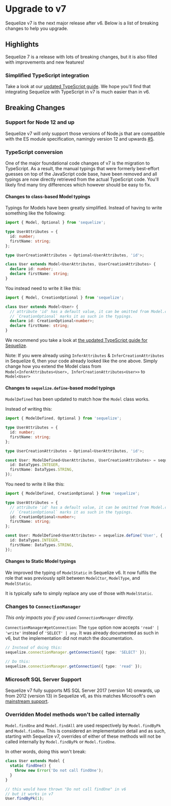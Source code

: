 # Upgrade to v7

Sequelize v7 is the next major release after v6. Below is a list of breaking changes to help you upgrade.

## Highlights

Sequelize 7 is a release with lots of breaking changes, but it is also filled with improvements and new features!

### Simplified TypeScript integration

Take a look at our [updated TypeScript guide](https://sequelize.org/v7/manual/typescript.html).
We hope you'll find that integrating Sequelize with TypeScript in v7 is much easier than in v6.

## Breaking Changes

### Support for Node 12 and up

Sequelize v7 will only support those versions of Node.js that are compatible with the ES module specification,
namingly version 12 and upwards [#5](https://github.com/sequelize/meetings/issues/5).

### TypeScript conversion

One of the major foundational code changes of v7 is the migration to TypeScript.
As a result, the manual typings that were formerly best-effort guesses on top of the JavaScript code base,
have been removed and all typings are now directly retrieved from the actual TypeScript code.
You'll likely find many tiny differences which however should be easy to fix.

#### Changes to class-based Model typings

Typings for Models have been greatly simplified. Instead of having to write something like the following:

```typescript
import { Model, Optional } from 'sequelize';

type UserAttributes = {
  id: number;
  firstName: string;
};

type UserCreationAttributes = Optional<UserAttributes, 'id'>;

class User extends Model<UserAttributes, UserCreationAttributes> {
  declare id: number;
  declare firstName: string;
}
```

You instead need to write it like this:

```typescript
import { Model, CreationOptional } from 'sequelize';

class User extends Model<User> {
  // attribute 'id' has a default value, it can be omitted from Model.create and other creation methods
  // `CreationOptional` marks it as such in the typings.
  declare id: CreationOptional<number>;
  declare firstName: string;
}
```

We recommend you take a look at [the updated TypeScript guide for Sequelize](https://sequelize.org/v7/manual/typescript.html).

Note: If you were already using `InferAttributes` & `InferCreationAttributes` in Sequelize 6,
then your code already looked like the one above. Simply change how you extend the Model class
from `Model<InferAttributes<User>, InferCreationAttributes<User>>` to `Model<User>`

#### Changes to `sequelize.define`-based model typings

`ModelDefined` has been updated to match how the `Model` class works.

Instead of writing this:

```typescript
import { ModelDefined, Optional } from 'sequelize';

type UserAttributes = {
  id: number;
  firstName: string;
};

type UserCreationAttributes = Optional<UserAttributes, 'id'>;

const User: ModelDefined<UserAttributes, UserCreationAttributes> = sequelize.define('User', {
  id: DataTypes.INTEGER,
  firstName: DataTypes.STRING,
});
```

You need to write it like this:

```typescript
import { ModelDefined, CreationOptional } from 'sequelize';

type UserAttributes = {
  // attribute 'id' has a default value, it can be omitted from Model.create and other creation methods
  // `CreationOptional` marks it as such in the typings.
  id: CreationOptional<number>;
  firstName: string;
};

const User: ModelDefined<UserAttributes> = sequelize.define('User', {
  id: DataTypes.INTEGER,
  firstName: DataTypes.STRING,
});
```

#### Changes to Static Model typings

We improved the typing of `ModelStatic` in Sequelize v6. It now fulfils the role that was previously split
between `ModelCtor`, `ModelType`, and `ModelStatic`.

It is typically safe to simply replace any use of those with `ModelStatic`.

### Changes to `ConnectionManager`

*This only impacts you if you used `ConnectionManager` directly.*

`ConnectionManager#getConnection`: The `type` option now accepts `'read' | 'write'` instead of `'SELECT' | any`.
It was already documented as such in v6, but the implementation did not match the documentation.

```typescript
// Instead of doing this:
sequelize.connectionManager.getConnection({ type: 'SELECT' });

// Do this:
sequelize.connectionManager.getConnection({ type: 'read' });
```

### Microsoft SQL Server Support

Sequelize v7 fully supports MS SQL Server 2017 (version 14) onwards, up from 2012 (version 13) in
Sequelize v6, as this matches Microsoft's own [mainstream support](
https://docs.microsoft.com/en-us/sql/sql-server/end-of-support/sql-server-end-of-life-overview?view=sql-server-ver15#lifecycle-dates).

### Overridden Model methods won't be called internally

`Model.findOne` and `Model.findAll` are used respectively by `Model.findByPk` and `Model.findOne`.
This is considered an implementation detail and as such, starting with Sequelize v7,
overrides of either of these methods will not be called internally by `Model.findByPk` or `Model.findOne`.

In other words, doing this won't break:

```typescript
class User extends Model {
  static findOne() {
    throw new Error('Do not call findOne');
  }
}

// this would have thrown "Do not call findOne" in v6
// but it works in v7
User.findByPk(1);
```
